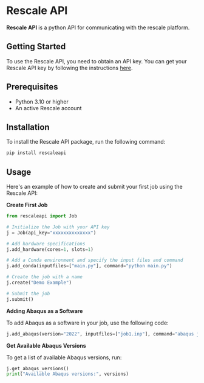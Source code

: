 # Rescale API

**Rescale API** is a python API for communicating with the rescale platform.

## Getting Started

To use the Rescale API, you need to obtain an API key. You can get your Rescale API key by following the instructions [here](https://rescale.com/documentation/main-2/rescale-advanced-features/rest-api/).

## Prerequisites

- Python 3.10 or higher
- An active Rescale account


## Installation

To install the Rescale API package, run the following command:

```bash
pip install rescaleapi
```


## Usage

Here's an example of how to create and submit your first job using the Rescale API:


**Create First Job**

```python
from rescaleapi import Job

# Initialize the Job with your API key
j = Job(api_key="xxxxxxxxxxxxxx")

# Add hardware specifications
j.add_hardware(cores=1, slots=1)

# Add a Conda environment and specify the input files and command
j.add_conda(inputfiles=["main.py"], command="python main.py")

# Create the job with a name
j.create("Demo Example")

# Submit the job
j.submit()
```


**Adding Abaqus as a Software**

To add Abaqus as a software in your job, use the following code:

```python
j.add_abaqus(version="2022", inputfiles=["job1.inp"], command="abaqus j=job1.inp interactive")
```

**Get Available Abaqus Versions**

To get a list of available Abaqus versions, run:

```python
j.get_abaqus_versions()
print("Available Abaqus versions:", versions)
```

